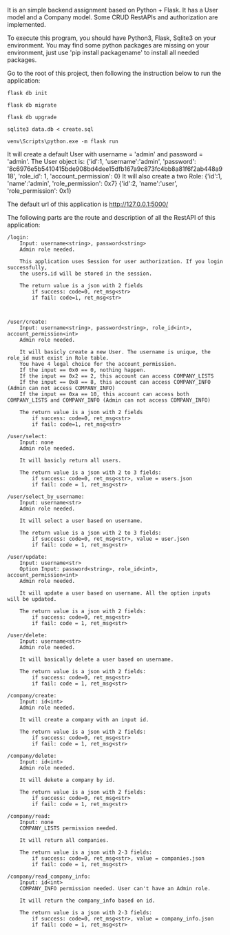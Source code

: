 It is an simple backend assignment based on Python + Flask.
It has a User model and a Company model. Some CRUD RestAPIs and authorization are implemented. 


To execute this program, you should have Python3, Flask, Sqlite3 on your environment. 
You may find some python packages are missing on your environment, just use 'pip install packagename' to
install all needed packages.

Go to the root of this project, then following the instruction below to run the application:

    flask db init
    
    flask db migrate
    
    flask db upgrade
    
    sqlite3 data.db < create.sql
    
    venv\Scripts\python.exe -m flask run

It will create a default User with username = 'admin' and password = 'admin'.
The User object is: {'id':1, 'username':'admin', 'password': '8c6976e5b5410415bde908bd4dee15dfb167a9c873fc4bb8a81f6f2ab448a918', 'role_id': 1, 'account_permission': 0}
It will also create a two Role: 
{'id':1, 'name':'admin', 'role_permission': 0x7}
{'id':2, 'name':'user', 'role_permission': 0x1}

The default url of this application is http://127.0.0.1:5000/


The following parts are the route and description of all the RestAPI of this application:


    /login:
        Input: username<string>, password<string>    
        Admin role needed.
        
        This application uses Session for user authorization. If you login successfully, 
        the users.id will be stored in the session. 
        
        The return value is a json with 2 fields
            if success: code=0, ret_msg<str>
            if fail: code=1, ret_msg<str>

        
        
    /user/create:
        Input: username<string>, password<string>, role_id<int>, account_permission<int>
        Admin role needed.
        
        It will basicly create a new User. The username is unique, the role_id must exist in Role table.
        You have 4 legal choice for the account_permission. 
        If the input == 0x0 == 0, nothing happen.
        If the input == 0x2 == 2, this account can access COMPANY_LISTS
        If the input == 0x8 == 8, this account can access COMPANY_INFO (Admin can not access COMPANY_INFO)
        If the input == 0xa == 10, this account can access both COMPANY_LISTS and COMPANY_INFO (Admin can not access COMPANY_INFO)
        
        The return value is a json with 2 fields
            if success: code=0, ret_msg<str>
            if fail: code=1, ret_msg<str>
        
    /user/select:
        Input: none
        Admin role needed.
        
        It will basicly return all users. 
        
        The return value is a json with 2 to 3 fields:
            if success: code=0, ret_msg<str>, value = users.json
            if fail: code = 1, ret_msg<str>
        
    /user/select_by_username:
        Input: username<str>
        Admin role needed.
        
        It will select a user based on username.
        
        The return value is a json with 2 to 3 fields:
            if success: code=0, ret_msg<str>, value = user.json
            if fail: code = 1, ret_msg<str>
        
    /user/update: 
        Input: username<str>
        Option Input: password<string>, role_id<int>, account_permission<int>
        Admin role needed.
        
        It will update a user based on username. All the option inputs will be updated. 
        
        The return value is a json with 2 fields:
            if success: code=0, ret_msg<str>
            if fail: code = 1, ret_msg<str>
        
    /user/delete:
        Input: username<str>
        Admin role needed.
        
        It will basically delete a user based on username. 
        
        The return value is a json with 2 fields:
            if success: code=0, ret_msg<str>
            if fail: code = 1, ret_msg<str>
            
    /company/create:
        Input: id<int>
        Admin role needed.
        
        It will create a company with an input id. 
        
        The return value is a json with 2 fields:
            if success: code=0, ret_msg<str>
            if fail: code = 1, ret_msg<str>
    
    /company/delete:
        Input: id<int>
        Admin role needed.
        
        It will dekete a company by id. 
        
        The return value is a json with 2 fields:
            if success: code=0, ret_msg<str>
            if fail: code = 1, ret_msg<str>
            
    /company/read:
        Input: none
        COMPANY_LISTS permission needed. 
        
        It will return all companies. 
        
        The return value is a json with 2-3 fields:
            if success: code=0, ret_msg<str>, value = companies.json
            if fail: code = 1, ret_msg<str>
    
    /company/read_company_info:
        Input: id<int>
        COMPANY_INFO permission needed. User can't have an Admin role. 
        
        It will return the company_info based on id. 
        
        The return value is a json with 2-3 fields:
            if success: code=0, ret_msg<str>, value = company_info.json
            if fail: code = 1, ret_msg<str>
            
        
